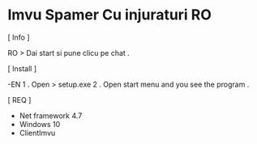 # Imvu Spamer Cu injuraturi RO

[ Info ]

RO > Dai start si pune clicu pe chat .




[ Install ]

-EN 
1 .  Open > setup.exe 
2 .  Open start menu and you see the program .


[ REQ ]

- Net framework 4.7
- Windows 10 
- ClientImvu 

